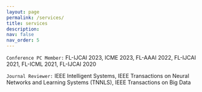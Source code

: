 ```yaml
---
layout: page
permalink: /services/
title: services
description: 
nav: false
nav_order: 5
---
```


`Conference PC Member:`
FL-IJCAI 2023, ICME 2023, FL-AAAI 2022, FL-IJCAI 2021, FL-ICML 2021, FL-IJCAI 2020

`Journal Reviewer:`
IEEE Intelligent Systems, IEEE Transactions on Neural Networks and Learning Systems (TNNLS), IEEE Transactions on Big Data 
